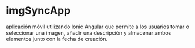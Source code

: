 # imgSyncApp
aplicación móvil utilizando Ionic Angular que permite a los usuarios tomar o seleccionar una imagen, añadir una descripción y almacenar ambos elementos junto con la fecha de creación.
